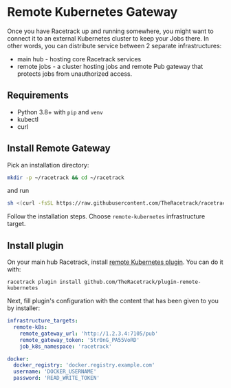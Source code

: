 # Remote Kubernetes Gateway
Once you have Racetrack up and running somewhere,
you might want to connect it to an external Kubernetes cluster to keep your Jobs there.
In other words, you can distribute service between 2 separate infrastructures:

- main hub - hosting core Racetrack services
- remote jobs - a cluster hosting jobs and remote Pub gateway that protects jobs from unauthorized access.

## Requirements

- Python 3.8+ with `pip` and `venv`
- kubectl
- curl

## Install Remote Gateway
Pick an installation directory:
```sh
mkdir -p ~/racetrack && cd ~/racetrack
```
and run
```sh
sh <(curl -fsSL https://raw.githubusercontent.com/TheRacetrack/racetrack/master/utils/standalone-wizard/runner.sh)
```
Follow the installation steps. Choose `remote-kubernetes` infrastructure target.

## Install plugin

On your main hub Racetrack, install 
[remote Kubernetes plugin](https://github.com/TheRacetrack/plugin-remote-kubernetes).
You can do it with:
```
racetrack plugin install github.com/TheRacetrack/plugin-remote-kubernetes
```

Next, fill plugin's configuration with the content that has been given to you by installer:
```yaml
infrastructure_targets:
  remote-k8s:
    remote_gateway_url: 'http://1.2.3.4:7105/pub'
    remote_gateway_token: '5tr0nG_PA55VoRD'
    job_k8s_namespace: 'racetrack'

docker: 
  docker_registry: 'docker.registry.example.com'
  username: 'DOCKER_USERNAME'
  password: 'READ_WRITE_TOKEN'
```
